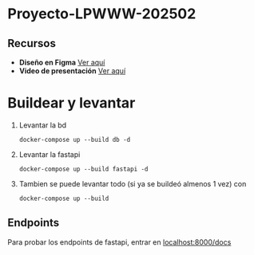 # Proyecto-LPWWW-202502  

## Recursos  
- **Diseño en Figma** [Ver aquí](https://www.figma.com/design/1jW0bbqzEnghEEiTB3Hj3I/P%C3%A1gina-Web-Fukusuke?node-id=0-1&t=F5y3Ws43I2ALGzC3-1)  
- **Video de presentación** [Ver aquí](https://youtu.be/Q1LeVbsQqNY)  


# Buildear y levantar

1. Levantar la bd

    ```
    docker-compose up --build db -d
    ```
2. Levantar la fastapi

    ```
    docker-compose up --build fastapi -d
    ```

3. Tambien se puede levantar todo (si ya se buildeó almenos 1 vez) con
    ```
    docker-compose up --build
    ```

## Endpoints
Para probar los endpoints de fastapi, entrar en [localhost:8000/docs](http://localhost:8000/docs)
